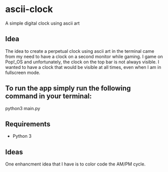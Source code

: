 # ascii-clock

A simple digital clock using ascii art

## Idea

The idea to create a perpetual clock using ascii art in the terminal came from my need to have a clock on a second monitor while gaming. I game on Pop!\_OS and unfortunately, the clock on the top bar is not always visible. I wanted to have a clock that would be visible at all times, even when I am in fullscreen mode.

## To run the app simply run the following command in your terminal:

python3 main.py

## Requirements

- Python 3

## Ideas

One enhancment idea that I have is to color code the AM/PM cycle.
